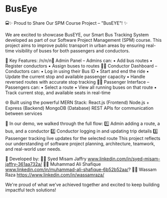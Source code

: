 # BusEye
🚍✨ Proud to Share Our SPM Course Project – "BusEYE"! ✨

We are excited to showcase BusEYE, our Smart Bus Tracking System developed as part of our Software Project Management (SPM) course. This project aims to improve public transport in urban areas by ensuring real-time visibility of buses for both passengers and conductors.

🔧 Key Features:
/n/n/n👤 Admin Panel – Admins can:
 ▪️ Add bus routes
 ▪️ Register conductors
 ▪️ Assign buses to routes
🧑‍✈️ Conductor Dashboard – Conductors can:
 ▪️ Log in using their Bus ID
 ▪️ Start and end the ride
 ▪️ Update the current stop and available passenger capacity
 ▪️ Handle reversed routes with accurate stop tracking
🧍‍♂️ Passenger Interface – Passengers can:
 ▪️ Select a route
 ▪️ View all running buses on that route
 ▪️ Track current stop, and available seats in real-time

🌐 Built using the powerful MERN Stack:
React.js (Frontend)
Node.js + Express (Backend)
MongoDB (Database)
REST APIs for communication between services

🎥 In our demo, we walked through the full flow:
 1️⃣ Admin adding a route, a bus, and a conductor
 2️⃣ Conductor logging in and updating trip details
 3️⃣ Passenger tracking live updates for the selected route
This project reflects our understanding of software project planning, architecture, teamwork, and real-world user needs.

🤝 Developed by:
 👨‍💻 Syed Misam Jaffry www.linkedin.com/in/syed-misam-jaffry-361aa732a/
 👨‍💻 Muhammad Ali Shafique  www.linkedin.com/in/muhammad-ali-shafique-6b52b52aa/?
 👨‍💻 Wassam Raza https://www.linkedin.com/in/wassamraza/

We're proud of what we’ve achieved together and excited to keep building impactful tech solutions!
